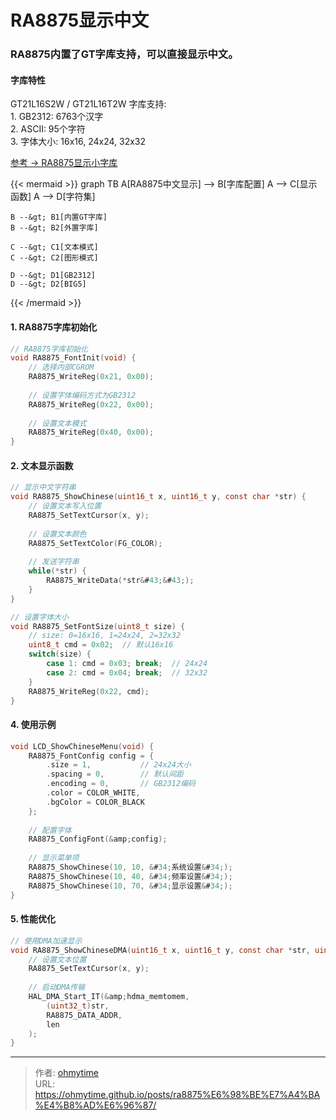 # RA8875显示中文


### RA8875内置了GT字库支持，可以直接显示中文。
    

#### 字库特性

GT21L16S2W / GT21L16T2W 字库支持:  
    1. GB2312: 6763个汉字  
    2. ASCII: 95个字符  
    3. 字体大小: 16x16, 24x24, 32x32  

[参考 → RA8875显示小字库](https://www.armbbs.cn/forum.php?mod=viewthread&amp;tid=105680)

{{&lt; mermaid &gt;}}
graph TB
    A[RA8875中文显示] --&gt; B[字库配置]
    A --&gt; C[显示函数]
    A --&gt; D[字符集]
    
    B --&gt; B1[内置GT字库]
    B --&gt; B2[外置字库]
    
    C --&gt; C1[文本模式]
    C --&gt; C2[图形模式]
    
    D --&gt; D1[GB2312]
    D --&gt; D2[BIG5]
{{&lt; /mermaid &gt;}}


#### 1. RA8875字库初始化
```c
// RA8875字库初始化
void RA8875_FontInit(void) {
    // 选择内部CGROM
    RA8875_WriteReg(0x21, 0x00);
    
    // 设置字体编码方式为GB2312
    RA8875_WriteReg(0x22, 0x00);
    
    // 设置文本模式
    RA8875_WriteReg(0x40, 0x00);
}
```

#### 2. 文本显示函数
``` c
// 显示中文字符串
void RA8875_ShowChinese(uint16_t x, uint16_t y, const char *str) {
    // 设置文本写入位置
    RA8875_SetTextCursor(x, y);
    
    // 设置文本颜色
    RA8875_SetTextColor(FG_COLOR);
    
    // 发送字符串
    while(*str) {
        RA8875_WriteData(*str&#43;&#43;);
    }
}

// 设置字体大小
void RA8875_SetFontSize(uint8_t size) {
    // size: 0=16x16, 1=24x24, 2=32x32
    uint8_t cmd = 0x02;  // 默认16x16
    switch(size) {
        case 1: cmd = 0x03; break;  // 24x24
        case 2: cmd = 0x04; break;  // 32x32
    }
    RA8875_WriteReg(0x22, cmd);
}
```

#### 4. 使用示例
```c
void LCD_ShowChineseMenu(void) {
    RA8875_FontConfig config = {
        .size = 1,           // 24x24大小
        .spacing = 0,        // 默认间距
        .encoding = 0,       // GB2312编码
        .color = COLOR_WHITE,
        .bgColor = COLOR_BLACK
    };
    
    // 配置字体
    RA8875_ConfigFont(&amp;config);
    
    // 显示菜单项
    RA8875_ShowChinese(10, 10, &#34;系统设置&#34;);
    RA8875_ShowChinese(10, 40, &#34;频率设置&#34;);
    RA8875_ShowChinese(10, 70, &#34;显示设置&#34;);
}
```
#### 5. 性能优化
```c
// 使用DMA加速显示
void RA8875_ShowChineseDMA(uint16_t x, uint16_t y, const char *str, uint16_t len) {
    // 设置文本位置
    RA8875_SetTextCursor(x, y);
    
    // 启动DMA传输
    HAL_DMA_Start_IT(&amp;hdma_memtomem,
        (uint32_t)str,
        RA8875_DATA_ADDR,
        len
    );
}
```

---

> 作者: [ohmytime](ohmytime.github.io)  
> URL: https://ohmytime.github.io/posts/ra8875%E6%98%BE%E7%A4%BA%E4%B8%AD%E6%96%87/  

